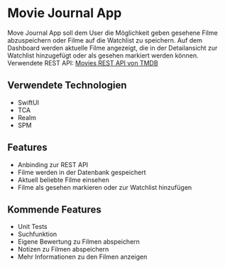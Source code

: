 # Movie Journal App

Move Journal App soll dem User die Möglichkeit geben gesehene Filme abzuspeichern oder Filme auf die Watchlist zu speichern. 
Auf dem Dashboard werden aktuelle Filme angezeigt, die in der Detailansicht zur Watchlist hinzugefügt oder als gesehen markiert werden können.
Verwendete REST API: [Movies REST API von TMDB](https://developer.themoviedb.org/reference/intro/getting-started)

## Verwendete Technologien
- SwiftUI
- TCA
- Realm
- SPM

## Features
- Anbinding zur REST API
- Filme werden in der Datenbank gespeichert
- Aktuell beliebte Filme einsehen
- Filme als gesehen markieren oder zur Watchlist hinzufügen
## Kommende Features
- Unit Tests
- Suchfunktion
- Eigene Bewertung zu Filmen abspeichern
- Notizen zu Filmen abspeichern
- Mehr Informationen zu den Filmen anzeigen


